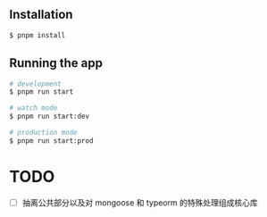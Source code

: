 ## Installation

```bash
$ pnpm install
```

## Running the app

```bash
# development
$ pnpm run start

# watch mode
$ pnpm run start:dev

# production mode
$ pnpm run start:prod
```

# TODO

- [ ] 抽离公共部分以及对 mongoose 和 typeorm 的特殊处理组成核心库
